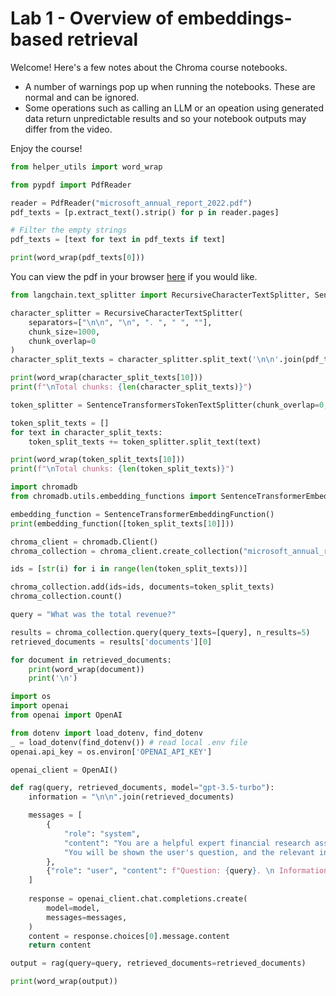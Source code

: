 # Lab 1 - Overview of embeddings-based retrieval

Welcome! Here's a few notes about the Chroma course notebooks.
 - A number of warnings pop up when running the notebooks. These are normal and can be ignored.
 - Some operations such as calling an LLM or an opeation using generated data return unpredictable results and so your notebook outputs may differ from the video.
  
Enjoy the course!


```python
from helper_utils import word_wrap
```


```python
from pypdf import PdfReader

reader = PdfReader("microsoft_annual_report_2022.pdf")
pdf_texts = [p.extract_text().strip() for p in reader.pages]

# Filter the empty strings
pdf_texts = [text for text in pdf_texts if text]

print(word_wrap(pdf_texts[0]))
```

You can view the pdf in your browser [here](./microsoft_annual_report_2022.pdf) if you would like. 


```python
from langchain.text_splitter import RecursiveCharacterTextSplitter, SentenceTransformersTokenTextSplitter

```


```python
character_splitter = RecursiveCharacterTextSplitter(
    separators=["\n\n", "\n", ". ", " ", ""],
    chunk_size=1000,
    chunk_overlap=0
)
character_split_texts = character_splitter.split_text('\n\n'.join(pdf_texts))

print(word_wrap(character_split_texts[10]))
print(f"\nTotal chunks: {len(character_split_texts)}")
```


```python
token_splitter = SentenceTransformersTokenTextSplitter(chunk_overlap=0, tokens_per_chunk=256)

token_split_texts = []
for text in character_split_texts:
    token_split_texts += token_splitter.split_text(text)

print(word_wrap(token_split_texts[10]))
print(f"\nTotal chunks: {len(token_split_texts)}")
```


```python
import chromadb
from chromadb.utils.embedding_functions import SentenceTransformerEmbeddingFunction

embedding_function = SentenceTransformerEmbeddingFunction()
print(embedding_function([token_split_texts[10]]))
```


```python
chroma_client = chromadb.Client()
chroma_collection = chroma_client.create_collection("microsoft_annual_report_2022", embedding_function=embedding_function)

ids = [str(i) for i in range(len(token_split_texts))]

chroma_collection.add(ids=ids, documents=token_split_texts)
chroma_collection.count()
```


```python
query = "What was the total revenue?"

results = chroma_collection.query(query_texts=[query], n_results=5)
retrieved_documents = results['documents'][0]

for document in retrieved_documents:
    print(word_wrap(document))
    print('\n')
```


```python
import os
import openai
from openai import OpenAI

from dotenv import load_dotenv, find_dotenv
_ = load_dotenv(find_dotenv()) # read local .env file
openai.api_key = os.environ['OPENAI_API_KEY']

openai_client = OpenAI()
```


```python
def rag(query, retrieved_documents, model="gpt-3.5-turbo"):
    information = "\n\n".join(retrieved_documents)

    messages = [
        {
            "role": "system",
            "content": "You are a helpful expert financial research assistant. Your users are asking questions about information contained in an annual report."
            "You will be shown the user's question, and the relevant information from the annual report. Answer the user's question using only this information."
        },
        {"role": "user", "content": f"Question: {query}. \n Information: {information}"}
    ]
    
    response = openai_client.chat.completions.create(
        model=model,
        messages=messages,
    )
    content = response.choices[0].message.content
    return content
```


```python
output = rag(query=query, retrieved_documents=retrieved_documents)

print(word_wrap(output))
```


```python

```


```python

```


```python

```


```python

```


```python

```


```python

```


```python

```


```python

```


```python

```


```python

```


```python

```


```python

```


```python

```


```python

```


```python

```


```python

```


```python

```


```python

```


```python

```


```python

```


```python

```


```python

```


```python

```


```python

```


```python

```


```python

```


```python

```


```python

```


```python

```


```python

```


```python

```


```python

```


```python

```


```python

```


```python

```


```python

```


```python

```


```python

```


```python

```


```python

```
